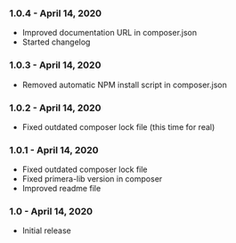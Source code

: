 
### 1.0.4 - April 14, 2020
- Improved documentation URL in composer.json
- Started changelog

### 1.0.3 - April 14, 2020
- Removed automatic NPM install script in composer.json

### 1.0.2 - April 14, 2020
- Fixed outdated composer lock file (this time for real)

### 1.0.1 - April 14, 2020
- Fixed outdated composer lock file
- Fixed primera-lib version in composer
- Improved readme file

### 1.0 - April 14, 2020
- Initial release
